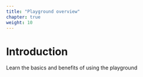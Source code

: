 ```yaml
---
title: "Playground overview"
chapter: true
weight: 10
---
```


# Introduction

Learn the basics and benefits of using the playground
